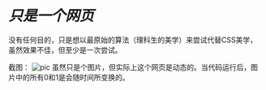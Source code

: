 # _**只是一个网页**_

没有任何目的，只是想以最原始的算法（理科生的美学）来尝试代替CSS美学，虽然效果不佳，但至少是一次尝试。

截图：
![pic](https://github.com/2909926178/Code-Rain-HTML-/assets/80553401/00f48822-afc9-4506-bd85-6b1da17751e0)
虽然只是个图片，但实际上这个网页是动态的。当代码运行后，图片中的所有0和1是会随时间所变换的。
